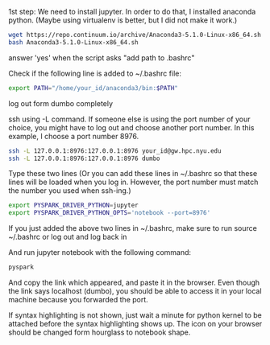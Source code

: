 1st step: We need to install jupyter. In order to do that, I installed anaconda python. (Maybe using virtualenv is better, but I did not make it work.)

```bash
wget https://repo.continuum.io/archive/Anaconda3-5.1.0-Linux-x86_64.sh
bash Anaconda3-5.1.0-Linux-x86_64.sh
```

answer 'yes' when the script asks "add path to .bashrc"

Check if the following line is added to ~/.bashrc file: 

```bash
export PATH="/home/your_id/anaconda3/bin:$PATH"
```

log out form dumbo completely

ssh using -L command. If someone else is using the port number of your choice, you might have to log out and choose another port number. In this example, I choose a port number 8976.

```bash
ssh -L 127.0.0.1:8976:127.0.0.1:8976 your_id@gw.hpc.nyu.edu
ssh -L 127.0.0.1:8976:127.0.0.1:8976 dumbo
```

Type these two lines (Or you can add these lines in ~/.bashrc so that these lines will be loaded when you log in. However, the port number must match the number you used when ssh-ing.)

```bash
export PYSPARK_DRIVER_PYTHON=jupyter
export PYSPARK_DRIVER_PYTHON_OPTS='notebook --port=8976'
```

If you just added the above two lines in ~/.bashrc, make sure to run source ~/.bashrc or log out and log back in

And run jupyter notebook with the following command:

```bash
pyspark
```

And copy the link which appeared, and paste it in the browser. Even though the link says localhost (dumbo), you should be able to access it in your local machine because you forwarded the port.

If syntax highlighting is not shown, just wait a minute for python kernel to be attached before the syntax highlighting shows up. The icon on your browser should be changed form hourglass to notebook shape.
